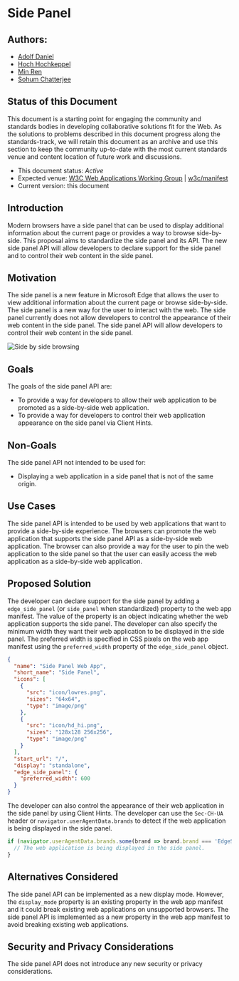 # Side Panel

## Authors:

- [Adolf Daniel](https://github.com/adolfdaniel)
- [Hoch Hochkeppel](https://github.com/mhochk)
- [Min Ren](https://github.com/renmin)
- [Sohum Chatterjee](https://github.com/sohchatt)

## Status of this Document

This document is a starting point for engaging the community and standards
bodies in developing collaborative solutions fit for the Web. As the solutions
to problems described in this document progress along the standards-track, we
will retain this document as an archive and use this section to keep the
community up-to-date with the most current standards venue and content location
of future work and discussions.

- This document status: _Active_
- Expected venue: [W3C Web Applications Working
  Group](https://www.w3.org/2019/webapps/) |
  [w3c/manifest](https://github.com/w3c/manifest/) 
- Current version: this document

## Introduction

Modern browsers have a side panel that can be used to display additional
information about the current page or provides a way to browse side-by-side.
This proposal aims to standardize the side panel and its API. The new side panel
API will allow developers to declare support for the side panel and to control
their web content in the side panel.

## Motivation

The side panel is a new feature in Microsoft Edge that allows the user to view
additional information about the current page or browse side-by-side. The side
panel is a new way for the user to interact with the web. The side panel
currently does not allow developers to control the appearance of their web
content in the side panel. The side panel API will allow developers to control
their web content in the side panel.

![Side by side browsing](side-by-side.png)

## Goals

The goals of the side panel API are:

- To provide a way for developers to allow their web application to be promoted
  as a side-by-side web application.
- To provide a way for developers to control their web application appearance
  on the side panel via Client Hints.

## Non-Goals

The side panel API not intended to be used for:

- Displaying a web application in a side panel that is not of the same origin.

## Use Cases

The side panel API is intended to be used by web applications that want to
provide a side-by-side experience. The browsers can promote the web application
that supports the side panel API as a side-by-side web application. The browser
can also provide a way for the user to pin the web application to the side panel
so that the user can easily access the web application as a side-by-side web
application.

## Proposed Solution

The developer can declare support for the side panel by adding a
`edge_side_panel` (or `side_panel` when standardized) property to the web
app manifest. The value of the property is an object indicating whether the web
application supports the side panel. The developer can also specify the minimum
width they want their web application to be displayed in the side panel. The
preferred width is specified in CSS pixels on the web app manifest using the
`preferred_width` property of the `edge_side_panel` object.

```json
{
  "name": "Side Panel Web App",
  "short_name": "Side Panel",
  "icons": [
    {
      "src": "icon/lowres.png",
      "sizes": "64x64",
      "type": "image/png"
    },
    {
      "src": "icon/hd_hi.png",
      "sizes": "128x128 256x256",
      "type": "image/png"
    }
  ],
  "start_url": "/",
  "display": "standalone",
  "edge_side_panel": {
    "preferred_width": 600
  }
}
```

The developer can also control the appearance of their web application in the
side panel by using Client Hints. The developer can use the `Sec-CH-UA` header
or `navigator.userAgentData.brands` to detect if the web application is being
displayed in the side panel.

```javascript
if (navigator.userAgentData.brands.some(brand => brand.brand === 'EdgeSidePanel')) {
  // The web application is being displayed in the side panel.
}
```

## Alternatives Considered

The side panel API can be implemented as a new display mode. However, the
`display_mode` property is an existing property in the web app manifest and it
could break existing web applications on unsupported browsers. The side panel
API is implemented as a new property in the web app manifest to avoid breaking
existing web applications.

## Security and Privacy Considerations

The side panel API does not introduce any new security or privacy
considerations.
